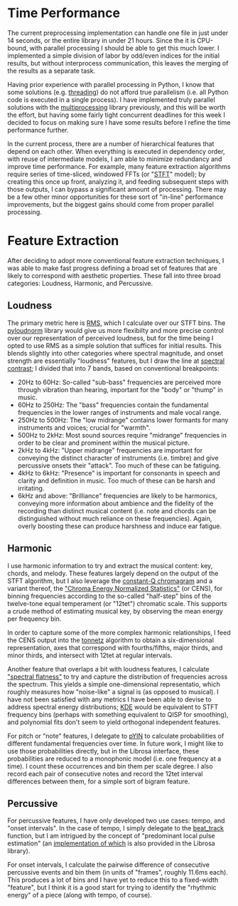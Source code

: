 # Time Performance

The current preprocessing implementation can handle one file in just under 14 seconds, or the entire library in under 21 hours. Since the it is CPU-bound, with parallel processing I should be able to get this much lower. I implemented a simple division of labor by odd/even indices for the initial results, but without interprocess communication, this leaves the merging of the results as a separate task.

Having prior experience with parallel processing in Python, I know that some solutions (e.g. [threading](https://docs.python.org/3/library/threading.html#module-threading)) do not afford true parallelism (i.e. all Python code is executed in a single process). I have implemented truly parallel solutions with the [multiprocessing](https://docs.python.org/3/library/multiprocessing.html) library previously, and this will be worth the effort, but having some fairly tight concurrent deadlines for this week I decided to focus on making sure I have some results before I refine the time performance further.

In the current process, there are a number of hierarchical features that depend on each other. When everything is executed in dependency order, with reuse of intermediate models, I am able to minimize redundancy and improve time performance. For example, many feature extraction algorithms require series of time-sliced, windowed FFTs (or "[STFT](https://librosa.org/doc/0.10.1/generated/librosa.feature.chroma_stft.html)" model); by creating this once up front, analyzing it, and feeding subsequent steps with those outputs, I can bypass a significant amount of processing. There may be a few other minor opportunities for these sort of "in-line" performance improvements, but the biggest gains should come from proper parallel processing.

# Feature Extraction

After deciding to adopt more conventional feature extraction techniques, I was able to make fast progress defining a broad set of features that are likely to correspond with aesthetic properties. These fall into three broad categories: Loudness, Harmonic, and Percussive.

## Loudness

The primary metric here is [RMS](https://librosa.org/doc/0.10.1/generated/librosa.feature.rms.html), which I calculate over our STFT bins. The [pyloudnorm](https://pypi.org/project/pyloudnorm/) library would give us more flexibilty and more precise control over our representation of perceived loudness, but for the time being I opted to use RMS as a simple solution that suffices for initial results. This blends slightly into other categories where spectral magnitude, and onset strength are essentially "loudness" features, but I draw the line at [spectral contrast](https://librosa.org/doc/0.10.1/generated/librosa.feature.spectral_contrast.html); I divided that into 7 bands, based on conventional breakpoints:


* 20Hz to 60Hz: So-called "sub-bass" frequencies are perceived more through vibration than hearing, important for the "body" or "thump" in music.
* 60Hz to 250Hz: The "bass" frequencies contain the fundamental frequencies in the lower ranges of instruments and male vocal range.
* 250Hz to 500Hz: The "low midrange" contains lower formants for many instruments and voices; crucial for "warmth".
* 500Hz to 2kHz: Most sound sources require "midrange" frequencies in order to be clear and prominent within the musical picture.
* 2kHz to 4kHz: "Upper midrange" frequencies are important for conveying the distinct character of instruments (i.e. timbre) and give percussive onsets their "attack". Too much of these can be fatiguing.
* 4kHz to 6kHz: "Presence" is important for consonants in speech and clarity and definition in music. Too much of these can be harsh and irritating.
* 6kHz and above: "Brilliance" frequencies are likely to be harmonics, conveying more information about ambience and the fidelity of the recording than distinct musical content (i.e. note and chords can be distinguished without much reliance on these frequencies). Again, overly boosting these can produce harshness and induce ear fatigue.

## Harmonic

I use harmonic information to try and extract the musical content: key, chords, and melody. These features largely depend on the output of the STFT algorithm, but I also leverage the [constant-Q chromagram](https://librosa.org/doc/0.10.1/generated/librosa.feature.chroma_cqt.html) and a variant thereof, the ["Chroma Energy Normalized Statistics"](https://librosa.org/doc/0.10.1/generated/librosa.feature.chroma_cens.html) (or CENS), for binning frequencies according to the so-called "half-step" bins of the twelve-tone equal temperament (or "12tet") chromatic scale. This supports a crude method of estimating musical key, by observing the mean energy per frequency bin.

In order to capture some of the more complex harmonic relationships, I feed the CENS output into the [tonnetz](https://librosa.org/doc/0.10.1/generated/librosa.feature.tonnetz.html) algorithm to obtain a six-dimensional representation, axes that correspond with fourths/fifths, major thirds, and minor thirds, and intersect with 12tet at regular intervals.

Another feature that overlaps a bit with loudness features, I calculate ["spectral flatness"](https://librosa.org/doc/0.10.1/generated/librosa.feature.spectral_flatness.html) to try and capture the distribution of frequencies across the spectrum. This yields a simple one-dimensional representatio, which roughly measures how "noise-like" a signal is (as opposed to musical). I have not been satisfied with any metrics I have been able to devise to address spectral energy distributions; [KDE](https://en.wikipedia.org/wiki/Kernel_density_estimation) would be equivalent to STFT frequency bins (perhaps with something equivalent to QISP for smoothing), and polynomial fits don't seem to yield orthogonal independent features.

For pitch or "note" features, I delegate to [pYIN](https://librosa.org/doc/0.10.1/generated/librosa.pyin.html#librosa.pyin) to calculate probabilities of different fundamental frequencies over time. In future work, I might like to use those probabilities directly, but in the Librosa interface, these probabilities are reduced to a monophonic model (i.e. one frequency at a time). I count these occurrences and bin them per scale degree. I also record each pair of consecutive notes and record the 12tet interval differences between them, for a simple sort of bigram feature.

## Percussive

For percussive features, I have only developed two use cases: tempo, and "onset intervals". In the case of tempo, I simply delegate to the [beat_track](https://librosa.org/doc/0.10.1/generated/librosa.beat.beat_track.html) function, but I am intrigued by the concept of "predominant local pulse estimation" (an [implementation of which](https://librosa.org/doc/0.10.1/generated/librosa.beat.plp.html) is also provided in the Librosa library).

For onset intervals, I calculate the pairwise difference of consecutive percussive events and bin them (in units of "frames", roughly 11.6ms each). This produces a lot of bins and I have yet to reduce this to a fixed-width "feature", but I think it is a good start for trying to identify the "rhythmic energy" of a piece (along with tempo, of course).
